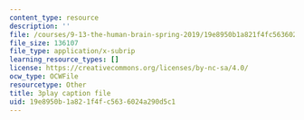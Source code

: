```yaml
---
content_type: resource
description: ''
file: /courses/9-13-the-human-brain-spring-2019/19e8950b1a821f4fc5636024a290d5c1_xA00vkxG3lE.srt
file_size: 136107
file_type: application/x-subrip
learning_resource_types: []
license: https://creativecommons.org/licenses/by-nc-sa/4.0/
ocw_type: OCWFile
resourcetype: Other
title: 3play caption file
uid: 19e8950b-1a82-1f4f-c563-6024a290d5c1
---
```

